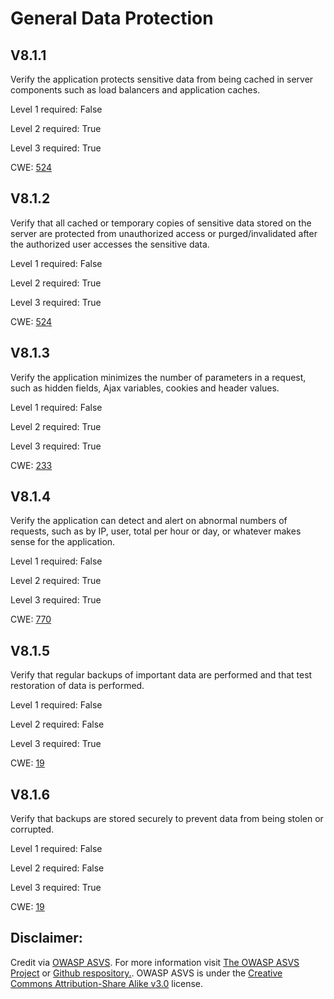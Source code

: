 # General Data Protection

## V8.1.1

Verify the application protects sensitive data from being cached in server components such as load balancers and application caches.

Level 1 required: False

Level 2 required: True

Level 3 required: True

CWE: [524](https://cwe.mitre.org/data/definitions/524)

## V8.1.2

Verify that all cached or temporary copies of sensitive data stored on the server are protected from unauthorized access or purged/invalidated after the authorized user accesses the sensitive data.

Level 1 required: False

Level 2 required: True

Level 3 required: True

CWE: [524](https://cwe.mitre.org/data/definitions/524)

## V8.1.3

Verify the application minimizes the number of parameters in a request, such as hidden fields, Ajax variables, cookies and header values.

Level 1 required: False

Level 2 required: True

Level 3 required: True

CWE: [233](https://cwe.mitre.org/data/definitions/233)

## V8.1.4

Verify the application can detect and alert on abnormal numbers of requests, such as by IP, user, total per hour or day, or whatever makes sense for the application.

Level 1 required: False

Level 2 required: True

Level 3 required: True

CWE: [770](https://cwe.mitre.org/data/definitions/770)

## V8.1.5

Verify that regular backups of important data are performed and that test restoration of data is performed.

Level 1 required: False

Level 2 required: False

Level 3 required: True

CWE: [19](https://cwe.mitre.org/data/definitions/19)

## V8.1.6

Verify that backups are stored securely to prevent data from being stolen or corrupted.

Level 1 required: False

Level 2 required: False

Level 3 required: True

CWE: [19](https://cwe.mitre.org/data/definitions/19)



## Disclaimer:

Credit via [OWASP ASVS](https://owasp.org/www-project-application-security-verification-standard/). For more information visit [The OWASP ASVS Project](https://owasp.org/www-project-application-security-verification-standard/) or [Github respository.](https://github.com/OWASP/ASVS). OWASP ASVS is under the [Creative Commons Attribution-Share Alike v3.0](https://creativecommons.org/licenses/by-sa/3.0/) license.
